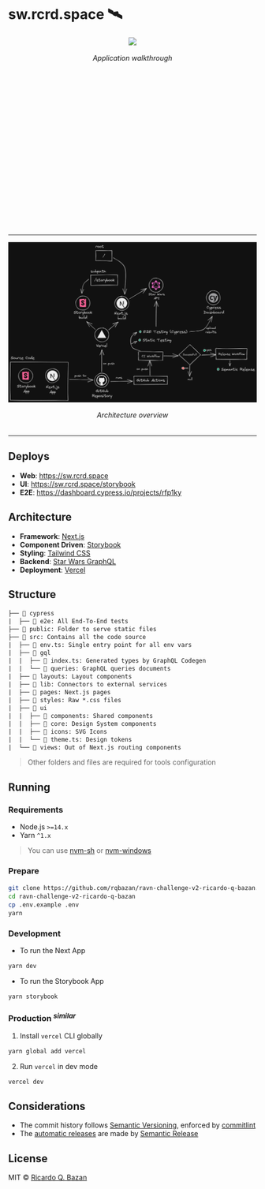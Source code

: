 # sw.rcrd.space 🛰

<div align="center" style="height:360px;margin-bottom:40px;">
  <a href="https://www.loom.com/share/0852e775ad6946f3939137eb47bd2458">
    <img src="https://cdn.loom.com/sessions/thumbnails/0852e775ad6946f3939137eb47bd2458-with-play.gif">
  </a>
  <p><em>Application walkthrough</em></p>
</div>

---

<div align="center" style="height:360px;margin-bottom:32px;">
  <a href="https://excalidraw.com/#json=k6pQGzgskJz0DcXvO7xDt,bYqI9PPcI8CB3vue35JRGQ">
    <img src="./images/architecture-overview.png">
  </a>
  <p><em>Architecture overview</em></p>
</div>

---

## Deploys

- **Web**: https://sw.rcrd.space
- **UI**: https://sw.rcrd.space/storybook
- **E2E**: https://dashboard.cypress.io/projects/rfp1ky

## Architecture

- **Framework**: [Next.js](https://nextjs.org)
- **Component Driven**: [Storybook](https://storybook.js.org)
- **Styling**: [Tailwind CSS](https://tailwindcss.com)
- **Backend**: [Star Wars GraphQL](https://swapi-graphql.netlify.app)
- **Deployment**: [Vercel](https://vercel.com)

## Structure

```
├── 📁 cypress
|  ├── 📂 e2e: All End-To-End tests
├── 📁 public: Folder to serve static files
├── 📂 src: Contains all the code source
|  ├── 📄 env.ts: Single entry point for all env vars
|  ├── 📂 gql
|  |  ├── 📄 index.ts: Generated types by GraphQL Codegen
|  |  └── 📁 queries: GraphQL queries documents
|  ├── 📁 layouts: Layout components
|  ├── 📁 lib: Connectors to external services
|  ├── 📁 pages: Next.js pages
|  ├── 📂 styles: Raw *.css files
|  ├── 📂 ui
|  |  ├── 📁 components: Shared components
|  |  ├── 📁 core: Design System components
|  |  ├── 📁 icons: SVG Icons
|  |  └── 📄 theme.ts: Design tokens
|  └── 📁 views: Out of Next.js routing components
```

> Other folders and files are required for tools configuration

## Running

### Requirements

- Node.js `>=14.x`
- Yarn `^1.x`

> You can use [nvm-sh](https://github.com/nvm-sh/nvm) or [nvm-windows](https://github.com/coreybutler/nvm-windows)

### Prepare

```bash
git clone https://github.com/rqbazan/ravn-challenge-v2-ricardo-q-bazan.git
cd ravn-challenge-v2-ricardo-q-bazan
cp .env.example .env
yarn
```

### Development

- To run the Next App

```bash
yarn dev

```

- To run the Storybook App

```bash
yarn storybook

```

### Production <sup>_similar_</sup>

1. Install `vercel` CLI globally

```bash
yarn global add vercel
```

2. Run `vercel` in dev mode

```bash
vercel dev
```

## Considerations

- The commit history follows [Semantic Versioning](https://semver.org/), enforced by [commitlint](https://github.com/conventional-changelog/commitlint)
- The [automatic releases](./.github/workflows/release.yml) are made by [Semantic Release](https://github.com/semantic-release/semantic-release)

## License

MIT © [Ricardo Q. Bazan](https://rcrd.space)
